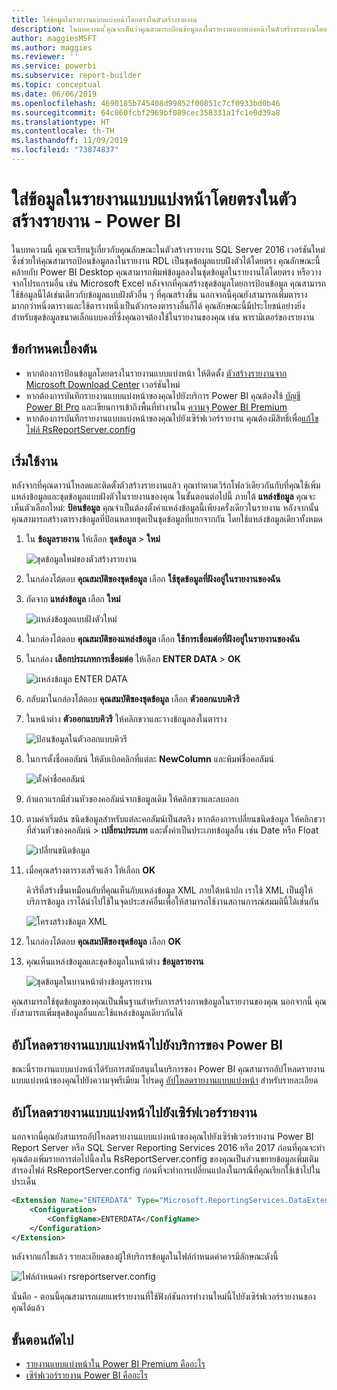 ```yaml
---
title: ใส่ข้อมูลในรายงานแบบแบ่งหน้าโดยตรงในตัวสร้างรายงาน
description: ในบทความน ี้คุณจะเห็นว่าคุณสามารถป้อนข้อมูลลงในรายงานแบบแบ่งหน้าในตัวสร้างรายงานโดยตรงได้อย่างไร
author: maggiesMSFT
ms.author: maggies
ms.reviewer: ''
ms.service: powerbi
ms.subservice: report-builder
ms.topic: conceptual
ms.date: 06/06/2019
ms.openlocfilehash: 4690185b745408d99852f00851c7cf0933bd0b46
ms.sourcegitcommit: 64c860fcbf2969bf089cec358331a1fc1e0d39a8
ms.translationtype: HT
ms.contentlocale: th-TH
ms.lasthandoff: 11/09/2019
ms.locfileid: "73874837"
---
```

# <a name="enter-data-directly-in-a-paginated-report-in-report-builder---power-bi"></a>ใส่ข้อมูลในรายงานแบบแบ่งหน้าโดยตรงในตัวสร้างรายงาน - Power BI

ในบทความนี้ คุณจะเรียนรู้เกี่ยวกับคุณลักษณะในตัวสร้างรายงาน SQL Server 2016 เวอร์ชันใหม่ซึ่งช่วยให้คุณสามารถป้อนข้อมูลลงในรายงาน RDL เป็นชุดข้อมูลแบบฝังตัวได้โดยตรง  คุณลักษณะนี้คล้ายกับ Power BI Desktop คุณสามารถพิมพ์ข้อมูลลงในชุดข้อมูลในรายงานได้โดยตรง หรือวางจากโปรแกรมอื่น เช่น Microsoft Excel หลังจากที่คุณสร้างชุดข้อมูลโดยการป้อนข้อมูล คุณสามารถใช้ข้อมูลนี้ได้เช่นเดียวกับข้อมูลแบบฝังตัวอื่น ๆ ที่คุณสร้างขึ้น นอกจากนี้คุณยังสามารถเพิ่มตารางมากกว่าหนึ่งตารางและใช้ตารางหนึ่งเป็นตัวกรองตารางอื่นก็ได้ คุณลักษณะนี้มีประโยชน์อย่างยิ่งสำหรับชุดข้อมูลขนาดเล็กแบบคงที่ซึ่งคุณอาจต้องใช้ในรายงานของคุณ เช่น พารามิเตอร์ของรายงาน
 
## <a name="prerequisites"></a>ข้อกำหนดเบื้องต้น

- หากต้องการป้อนข้อมูลโดยตรงในรายงานแบบแบ่งหน้า ให้ติดตั้ง [ตัวสร้างรายงานจาก Microsoft Download Center](https://www.microsoft.com/download/details.aspx?id=53613) เวอร์ชันใหม่ 
- หากต้องการบันทึกรายงานแบบแบ่งหน้าของคุณไปยังบริการ Power BI คุณต้องใช้ [บัญชี Power BI Pro](service-self-service-signup-for-power-bi.md) และเขียนการเข้าถึงพื้นที่ทำงานใน [ความจุ Power BI Premium](service-premium-what-is.md)
- หากต้องการบันทึกรายงานแบบแบ่งหน้าของคุณไปยังเซิร์ฟเวอร์รายงาน คุณต้องมีสิทธิ์เพื่อ[แก้ไขไฟล์ RsReportServer.config](#upload-the-paginated-report-to-a-report-server)

## <a name="get-started"></a>เริ่มใช้งาน

หลังจากที่คุณดาวน์โหลดและติดตั้งตัวสร้างรายงานแล้ว คุณทำตามเวิร์กโฟลว์เดียวกันกับที่คุณใช้เพิ่มแหล่งข้อมูลและชุดข้อมูลแบบฝังตัวในรายงานของคุณ ในขั้นตอนต่อไปนี้ ภายใต้ **แหล่งข้อมูล** คุณจะเห็นตัวเลือกใหม่: **ป้อนข้อมูล**  คุณจำเป็นต้องตั้งค่าแหล่งข้อมูลนี้เพียงครั้งเดียวในรายงาน หลังจากนั้นคุณสามารถสร้างตารางข้อมูลที่ป้อนหลายชุดเป็นชุดข้อมูลที่แยกจากกัน โดยใช้แหล่งข้อมูลเดียวทั้งหมด

1. ใน **ข้อมูลรายงาน** ให้เลือก **ชุดข้อมูล** > **ใหม่**

    ![ชุดข้อมูลใหม่ของตัวสร้างรายงาน](media/paginated-reports-enter-data/paginated-new-dataset.png)

1. ในกล่องโต้ตอบ **คุณสมบัติของชุดข้อมูล** เลือก **ใช้ชุดข้อมูลที่ฝังอยู่ในรายงานของฉัน**

1. ถัดจาก **แหล่งข้อมูล** เลือก **ใหม่**

    ![แหล่งข้อมูลแบบฝังตัวใหม่](media/paginated-reports-enter-data/paginated-new-data-source.png)

1. ในกล่องโต้ตอบ **คุณสมบัติของแหล่งข้อมูล** เลือก **ใช้การเชื่อมต่อที่ฝังอยู่ในรายงานของฉัน**
2. ในกล่อง **เลือกประเภทการเชื่อมต่อ** ให้เลือก **ENTER DATA** > **OK**

    ![แหล่งข้อมูล ENTER DATA](media/paginated-reports-enter-data/paginated-data-source-properties-enter-data.png)

1. กลับมาในกล่องโต้ตอบ **คุณสมบัติของชุดข้อมูล** เลือก **ตัวออกแบบคิวรี**
2. ในหน้าต่าง **ตัวออกแบบคิวรี** ให้คลิกขวาและวางข้อมูลลงในตาราง

    ![ป้อนข้อมูลในตัวออกแบบคิวรี](media/paginated-reports-enter-data/paginated-enter-data.png)

1. ในการตั้งชื่อคอลัมน์ ให้ดับเบิลคลิกที่แต่ละ **NewColumn** และพิมพ์ชื่อคอลัมน์

    ![ตั้งค่าชื่อคอลัมน์](media/paginated-reports-enter-data/paginated-column-name.png)

1. ถ้าแถวแรกมีส่วนหัวของคอลัมน์จากข้อมูลเดิม ให้คลิกขวาและลบออก
    
9. ตามค่าเริ่มต้น ชนิดข้อมูลสำหรับแต่ละคอลัมน์เป็นสตริง หากต้องการเปลี่ยนชนิดข้อมูล ให้คลิกขวาที่ส่วนหัวของคอลัมน์ > **เปลี่ยนประเภท** และตั้งค่าเป็นประเภทข้อมูลอื่น เช่น Date หรือ Float

    ![เปลี่ยนชนิดข้อมูล](media/paginated-reports-enter-data/paginated-data-type.png)

1. เมื่อคุณสร้างตารางเสร็จแล้ว ให้เลือก **OK**  

    คิวรีที่สร้างขึ้นเหมือนกับที่คุณเห็นกับแหล่งข้อมูล XML ภายใต้หน้าปก เราใช้ XML เป็นผู้ให้บริการข้อมูล  เราได้นำไปใช้ในจุดประสงค์อื่นเพื่อให้สามารถใช้งานสถานการณ์สมมตินี้ได้เช่นกัน

    ![โครงสร้างข้อมูล XML](media/paginated-reports-enter-data/paginated-xml-data.png)

12. ในกล่องโต้ตอบ **คุณสมบัติของชุดข้อมูล** เลือก **OK**

13. คุณเห็นแหล่งข้อมูลและชุดข้อมูลในหน้าต่าง **ข้อมูลรายงาน**

    ![ชุดข้อมูลในบานหน้าต่างข้อมูลรายงาน](media/paginated-reports-enter-data/paginated-report-data-pane.png)

คุณสามารถใช้ชุดข้อมูลของคุณเป็นพื้นฐานสำหรับการสร้างภาพข้อมูลในรายงานของคุณ นอกจากนี้ คุณยังสามารถเพิ่มชุดข้อมูลอื่นและใช้แหล่งข้อมูลเดียวกันได้

## <a name="upload-the-paginated-report-to-the-power-bi-service"></a>อัปโหลดรายงานแบบแบ่งหน้าไปยังบริการของ Power BI

ขณะนี้รายงานแบบแบ่งหน้าได้รับการสนับสนุนในบริการของ Power BI คุณสามารถอัปโหลดรายงานแบบแบ่งหน้าของคุณไปยังความจุพรีเมียม โปรดดู [อัปโหลดรายงานแบบแบ่งหน้า](paginated-reports-save-to-power-bi-service.md#upload-a-paginated-report) สำหรับรายละเอียด

## <a name="upload-the-paginated-report-to-a-report-server"></a>อัปโหลดรายงานแบบแบ่งหน้าไปยังเซิร์ฟเวอร์รายงาน

นอกจากนี้คุณยังสามารถอัปโหลดรายงานแบบแบ่งหน้าของคุณไปยังเซิร์ฟเวอร์รายงาน Power BI Report Server หรือ SQL Server Reporting Services 2016 หรือ 2017 ก่อนที่คุณจะทำ คุณต้องเพิ่มรายการต่อไปนี้ลงใน RsReportServer.config ของคุณเป็นส่วนขยายข้อมูลเพิ่มเติม สำรองไฟล์ RsReportServer.config ก่อนที่จะทำการเปลี่ยนแปลงในกรณีที่คุณเรียกใช้เข้าไปในประเด็น

```xml
<Extension Name="ENTERDATA" Type="Microsoft.ReportingServices.DataExtensions.XmlDPConnection,Microsoft.ReportingServices.DataExtensions">
    <Configuration>
        <ConfigName>ENTERDATA</ConfigName>
    </Configuration>
</Extension>
```

หลังจากแก้ไขแล้ว รายละเอียดของผู้ให้บริการข้อมูลในไฟล์กำหนดค่าควรมีลักษณะดังนี้

![ไฟล์กำหนดค่า rsreportserver.config](media/paginated-reports-enter-data/paginated-rsreportserver-config-file.png)

นั่นคือ - ตอนนี้คุณสามารถเผยแพร่รายงานที่ใช้ฟังก์ชันการทำงานใหม่นี้ไปยังเซิร์ฟเวอร์รายงานของคุณได้แล้ว

## <a name="next-steps"></a>ขั้นตอนถัดไป

- [รายงานแบบแบ่งหน้าใน Power BI Premium คืออะไร](paginated-reports-report-builder-power-bi.md)
- [เซิร์ฟเวอร์รายงาน Power BI คืออะไร](report-server/get-started.md)
